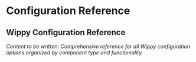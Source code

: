 # Configuration Reference

<!-- Metadata -->
<!-- 
Topic: Configuration Reference Hub
Type: Reference Section Landing
Audience: All Developers
Estimated Reading Time: 5 minutes
Prerequisites: Configuration basics understanding
-->

<!-- Content Plan -->
<!--
Hub for complete configuration reference:
- All component types and their configuration options
- Lifecycle configuration and dependency management
- Environment variable and secret management
- Configuration validation and testing
- Best practices and common patterns

Should serve as comprehensive reference for all configuration needs.
-->

## Wippy Configuration Reference

*Content to be written: Comprehensive reference for all Wippy configuration options organized by component type and functionality.*

